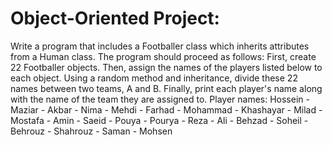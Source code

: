 # Object-Oriented Project:

Write a program that includes a Footballer class which inherits attributes from a Human class.
The program should proceed as follows: First, create 22 Footballer objects. Then, assign the names of the players listed below to each object. Using a random method and inheritance, divide these 22 names between two teams, A and B. Finally, print each player's name along with the name of the team they are assigned to.
Player names:
Hossein - Maziar - Akbar - Nima - Mehdi - Farhad - Mohammad - Khashayar - Milad - Mostafa - Amin - Saeid - Pouya - Pourya - Reza - Ali - Behzad - Soheil - Behrouz - Shahrouz - Saman - Mohsen